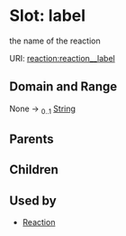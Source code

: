 
# Slot: label


the name of the reaction

URI: [reaction:reaction__label](http://w3id.org/ontogpt/reaction/reaction__label)


## Domain and Range

None &#8594;  <sub>0..1</sub> [String](types/String.md)

## Parents


## Children


## Used by

 * [Reaction](Reaction.md)
